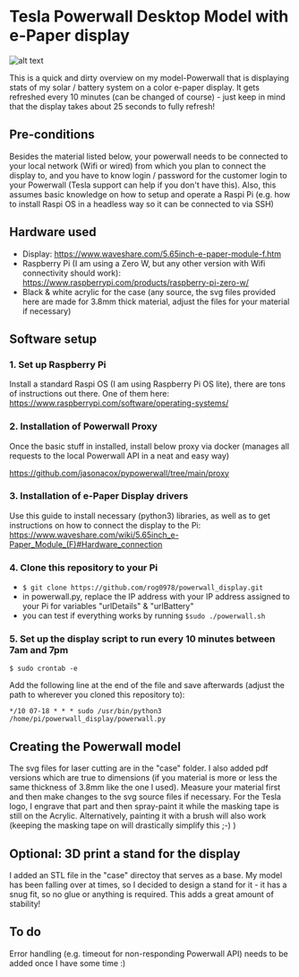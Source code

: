 # Tesla Powerwall Desktop Model with e-Paper display

![alt text](https://github.com/rog0978/powerwall_display/blob/main/display_image.jpg?raw=true)

This is a quick and dirty overview on my model-Powerwall that is displaying stats of my solar / battery system on a color e-paper display. It gets refreshed every 10 minutes (can be changed of course) - just keep in mind that the display takes about 25 seconds to fully refresh!

## Pre-conditions

Besides the material listed below, your powerwall needs to be connected to your local network (Wifi or wired) from which you plan to connect the display to, and you have to know login / password for the customer login to your Powerwall (Tesla support can help if you don't have this).
Also, this assumes basic knowledge on how to setup and operate a Raspi Pi (e.g. how to install Raspi OS in a headless way so it can be connected to via SSH)

## Hardware used

* Display: https://www.waveshare.com/5.65inch-e-paper-module-f.htm
* Raspberry Pi (I am using a Zero W, but any other version with Wifi connectivity should work): https://www.raspberrypi.com/products/raspberry-pi-zero-w/
* Black & white acrylic for the case (any source, the svg files provided here are made for 3.8mm thick material, adjust the files for your material if necessary)

## Software setup

### 1. Set up Raspberry Pi

Install a standard Raspi OS (I am using Raspberry Pi OS lite), there are tons of instructions out there. One of them here: https://www.raspberrypi.com/software/operating-systems/

### 2. Installation of Powerwall Proxy

Once the basic stuff in installed, install below proxy via docker (manages all requests to the local Powerwall API in a neat and easy way)

https://github.com/jasonacox/pypowerwall/tree/main/proxy

### 3. Installation of e-Paper Display drivers

Use this guide to install necessary (python3) libraries, as well as to get instructions on how to connect the display to the Pi: https://www.waveshare.com/wiki/5.65inch_e-Paper_Module_(F)#Hardware_connection

### 4. Clone this repository to your Pi

* `$ git clone https://github.com/rog0978/powerwall_display.git`
* in powerwall.py, replace the IP address with your IP address assigned to your Pi for variables "urlDetails" & "urlBattery"
* you can test if everything works by running `$sudo ./powerwall.sh`

### 5. Set up the display script to run every 10 minutes between 7am and 7pm

`$ sudo crontab -e`

Add the following line at the end of the file and save afterwards (adjust the path to wherever you cloned this repository to): 

 `*/10 07-18 * * * sudo /usr/bin/python3 /home/pi/powerwall_display/powerwall.py`

## Creating the Powerwall model

The svg files for laser cutting are in the "case" folder. I also added pdf versions which are true to dimensions (if you material is more or less the same thickness of 3.8mm like the one I used). Measure your material first and then make changes to the svg source files if necessary.
For the Tesla logo, I engrave that part and then spray-paint it while the masking tape is still on the Acrylic. Alternatively, painting it with a brush will also work (keeping the masking tape on will drastically simplify this ;-) )

## Optional: 3D print a stand for the display

I added an STL file in the "case" directoy that serves as a base. My model has been falling over at times, so I decided to design a stand for it - it has a snug fit, so no glue or anything is required. This adds a great amount of stability!

## To do

Error handling (e.g. timeout for non-responding Powerwall API) needs to be added once I have some time :)
